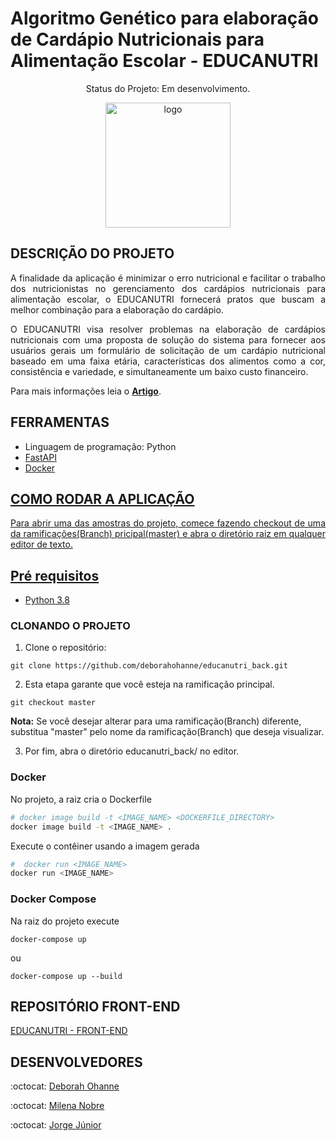 # Algoritmo Genético para elaboração de Cardápio Nutricionais para Alimentação Escolar - EDUCANUTRI 

<p align="center"> Status do Projeto: Em desenvolvimento.
<div align="center">   
   <img width="200" alt="logo" src="https://user-images.githubusercontent.com/48803004/99796555-78219200-2b0c-11eb-9f90-fa303c4499fa.png">
</div>

## DESCRIÇÃO DO PROJETO

<p align="justify"> A finalidade da aplicação é minimizar o erro nutricional e facilitar o trabalho dos nutricionistas no gerenciamento dos cardápios nutricionais para alimentação escolar, o EDUCANUTRI fornecerá pratos que buscam a melhor combinação para a elaboração do cardápio. </p>

<p align="justify"> O EDUCANUTRI visa resolver problemas na elaboração de cardápios nutricionais com uma proposta de solução do sistema para fornecer aos usuários gerais um formulário de solicitação de um cardápio nutricional baseado em uma faixa etária, características dos alimentos como a cor, consistência e variedade, e simultaneamente um baixo custo financeiro. </p>

<p align="justify">Para mais informações leia o <b><a href="">Artigo<a></b>.  </p>
   
## FERRAMENTAS

<ul>
   <li> Linguagem de programação: Python <a href="https://www.python.org/"> </li>
   <li> FastAPI <a href="https://fastapi.tiangolo.com/"> </li>
   <li> Docker <a href="https://www.docker.com/"> </li> 
</ul>   

## COMO RODAR A APLICAÇÃO 
<p align="justify"> Para abrir uma das amostras do projeto, comece fazendo checkout de uma da ramificações(Branch) pricipal(master) e abra o diretório raiz em qualquer editor de texto.</p>

## Pré requisitos

- [Python 3.8](https://www.python.org/)


### CLONANDO O PROJETO

1. Clone o repositório:

```
git clone https://github.com/deborahohanne/educanutri_back.git
```

2. Esta etapa garante que você esteja na ramificação principal. 

```
git checkout master
```

<b>Nota:</b> Se você desejar alterar para uma ramificação(Branch) diferente, substitua "master" pelo nome da ramificação(Branch) que deseja visualizar.

3. Por fim, abra o diretório educanutri_back/ no editor.

### Docker

No projeto, a raiz cria o Dockerfile

```bash
# docker image build -t <IMAGE_NAME> <DOCKERFILE_DIRECTORY>
docker image build -t <IMAGE_NAME> .
```

Execute o contêiner usando a imagem gerada
```bash
#  docker run <IMAGE_NAME>
docker run <IMAGE_NAME>
```

### Docker Compose

Na raiz do projeto execute
```
docker-compose up
```
ou
```
docker-compose up --build
```
   
## REPOSITÓRIO FRONT-END

<p align="justify"><a href="https://github.com/MilenaNobre/educanutri_frontend"> EDUCANUTRI - FRONT-END </a> </p>
  
## DESENVOLVEDORES
<p align="justify"> :octocat: <a href="https://github.com/deborahohanne"> Deborah Ohanne </a> </p>
<p align="justify"> :octocat: <a href="https://github.com/MilenaNobre"> Milena Nobre </a> </p>
<p align="justify"> :octocat: <a href="https://github.com/jjorge98"> Jorge Júnior </a> </p>
